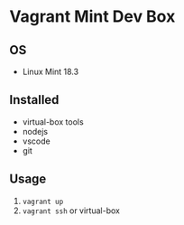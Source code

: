 # Vagrant Mint Dev Box

## OS

* Linux Mint 18.3

## Installed

* virtual-box tools
* nodejs
* vscode
* git

## Usage

1. `vagrant up`
1. `vagrant ssh` or virtual-box